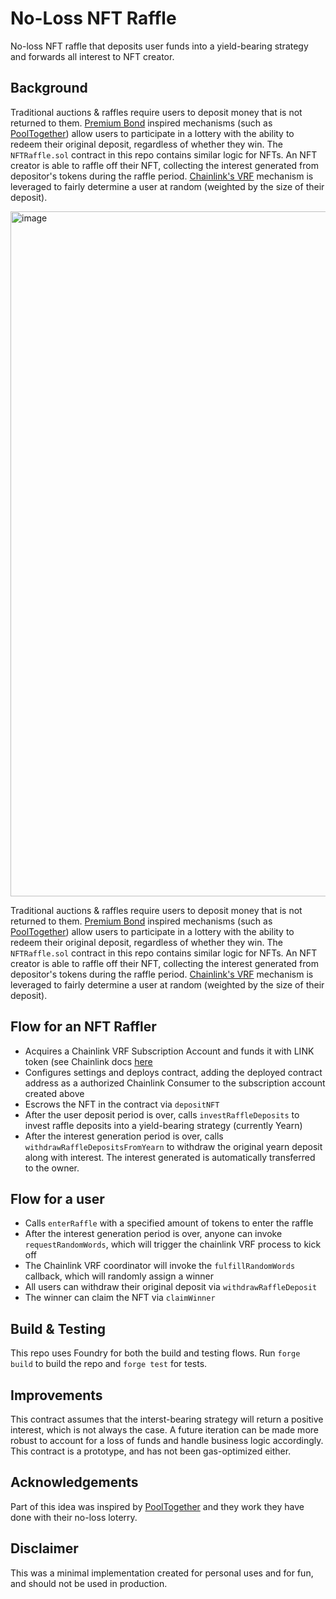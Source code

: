 # No-Loss NFT Raffle

No-loss NFT raffle that deposits user funds into a yield-bearing strategy and forwards all interest to NFT creator.

## Background
Traditional auctions & raffles require users to deposit money that is not returned to them. [Premium Bond](https://en.wikipedia.org/wiki/Premium_Bond) inspired mechanisms (such as [PoolTogether](https://pooltogether.com/)) allow users to participate in a lottery with the ability to redeem their original deposit, regardless of whether they win. The `NFTRaffle.sol` contract in this repo contains similar logic for NFTs. An NFT creator is able to raffle off their NFT, collecting the interest generated from depositor's tokens during the raffle period. [Chainlink's VRF](https://docs.chain.link/docs/chainlink-vrf/) mechanism is leveraged to fairly determine a user at random (weighted by the size of their deposit). 

<img width="1096" alt="image" src="https://user-images.githubusercontent.com/97858468/170575435-624da5e9-f515-42ec-a3a9-584efe79d441.png">


Traditional auctions & raffles require users to deposit money that is not returned to them. [Premium Bond](https://en.wikipedia.org/wiki/Premium_Bond) inspired mechanisms (such as [PoolTogether](https://pooltogether.com/)) allow users to participate in a lottery with the ability to redeem their original deposit, regardless of whether they win. The `NFTRaffle.sol` contract in this repo contains similar logic for NFTs. An NFT creator is able to raffle off their NFT, collecting the interest generated from depositor's tokens during the raffle period. [Chainlink's VRF](https://docs.chain.link/docs/chainlink-vrf/) mechanism is leveraged to fairly determine a user at random (weighted by the size of their deposit). 

## Flow for an NFT Raffler
- Acquires a Chainlink VRF Subscription Account and funds it with LINK token (see Chainlink docs [here](https://docs.chain.link/docs/chainlink-vrf/)
- Configures settings and deploys contract, adding the deployed contract address as a authorized Chainlink Consumer to the subscription account created above
- Escrows the NFT in the contract via `depositNFT`
- After the user deposit period is over, calls `investRaffleDeposits` to invest raffle deposits into a yield-bearing strategy (currently Yearn)
- After the interest generation period is over, calls `withdrawRaffleDepositsFromYearn` to withdraw the original yearn deposit along with interest. The interest generated is automatically transferred to the owner. 

## Flow for a user
- Calls `enterRaffle` with a specified amount of tokens to enter the raffle
- After the interest generation period is over, anyone can invoke `requestRandomWords`, which will trigger the chainlink VRF process to kick off
- The Chainlink VRF coordinator will invoke the `fulfillRandomWords` callback, which will randomly assign a winner
- All users can withdraw their original deposit via `withdrawRaffleDeposit`
- The winner can claim the NFT via `claimWinner`

## Build & Testing
This repo uses Foundry for both the build and testing flows. Run `forge build` to build the repo and `forge test` for tests.

## Improvements
This contract assumes that the interst-bearing strategy will return a positive interest, which is not always the case. A future iteration can be made more robust to account for a loss of funds and handle business logic accordingly. This contract is a prototype, and has not been gas-optimized either. 

## Acknowledgements
Part of this idea was inspired by [PoolTogether](https://pooltogether.com/) and they work they have done with their no-loss loterry. 

## Disclaimer
This was a minimal implementation created for personal uses and for fun, and should not be used in production.

